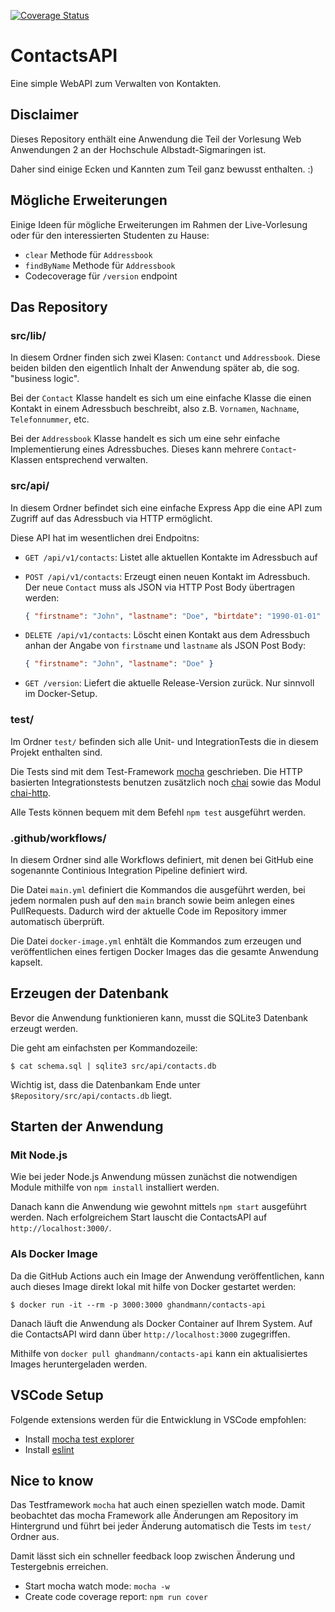 [![Coverage Status](https://coveralls.io/repos/github/ghandmann/ContactsAPI/badge.svg?branch=main)](https://coveralls.io/github/ghandmann/ContactsAPI?branch=main)
# ContactsAPI

Eine simple WebAPI zum Verwalten von Kontakten.

## Disclaimer

Dieses Repository enthält eine Anwendung die Teil der Vorlesung Web Anwendungen 2 an der Hochschule Albstadt-Sigmaringen ist.

Daher sind einige Ecken und Kannten zum Teil ganz bewusst enthalten. :)

## Mögliche Erweiterungen
Einige Ideen für mögliche Erweiterungen im Rahmen der Live-Vorlesung oder für den interessierten Studenten zu Hause:

* `clear` Methode für `Addressbook`
* `findByName` Methode für `Addressbook`
* Codecoverage für `/version` endpoint

## Das Repository

### src/lib/

In diesem Ordner finden sich zwei Klasen: `Contanct` und `Addressbook`. Diese beiden bilden den eigentlich Inhalt der Anwendung später ab, die sog. "business logic".

Bei der `Contact` Klasse handelt es sich um eine einfache Klasse die einen Kontakt in einem Adressbuch beschreibt, also z.B. `Vornamen`, `Nachname`, `Telefonnummer`, etc.

Bei der `Addressbook` Klasse handelt es sich um eine sehr einfache Implementierung eines Adressbuches. Dieses kann mehrere `Contact`-Klassen entsprechend verwalten.

### src/api/

In diesem Ordner befindet sich eine einfache Express App die eine API zum Zugriff auf das Adressbuch via HTTP ermöglicht.

Diese API hat im wesentlichen drei Endpoitns:

* `GET /api/v1/contacts`: Listet alle aktuellen Kontakte im Adressbuch auf
* `POST /api/v1/contacts`: Erzeugt einen neuen Kontakt im Adressbuch. Der neue `Contact` muss als JSON via HTTP Post Body übertragen werden:
   ```json
   { "firstname": "John", "lastname": "Doe", "birtdate": "1990-01-01" }
   ```
* `DELETE /api/v1/contacts`: Löscht einen Kontakt aus dem Adressbuch anhan der Angabe von `firstname` und `lastname` als JSON Post Body:
   ```json
   { "firstname": "John", "lastname": "Doe" }
   ```

* `GET /version`: Liefert die aktuelle Release-Version zurück. Nur sinnvoll im Docker-Setup.

### test/

Im Ordner `test/` befinden sich alle Unit- und IntegrationTests die in diesem Projekt enthalten sind.

Die Tests sind mit dem Test-Framework [mocha](https://mochajs.org) geschrieben. Die HTTP basierten Integrationstests benutzen zusätzlich noch [chai](https://www.chaijs.com) sowie das Modul [chai-http](https://www.npmjs.com/package/chai-http).

Alle Tests können bequem mit dem Befehl `npm test` ausgeführt werden.

### .github/workflows/

In diesem Ordner sind alle Workflows definiert, mit denen bei GitHub eine sogenannte Continious Integration Pipeline definiert wird.

Die Datei `main.yml` definiert die Kommandos die ausgeführt werden, bei jedem normalen push auf den `main` branch sowie beim anlegen eines PullRequests. Dadurch wird der aktuelle Code im Repository immer automatisch überprüft.

Die Datei `docker-image.yml` enhtält die Kommandos zum erzeugen und veröffentlichen eines fertigen Docker Images das die gesamte Anwendung kapselt.

## Erzeugen der Datenbank

Bevor die Anwendung funktionieren kann, musst die SQLite3 Datenbank erzeugt werden.

Die geht am einfachsten per Kommandozeile:

```
$ cat schema.sql | sqlite3 src/api/contacts.db
```

Wichtig ist, dass die Datenbankam Ende unter `$Repository/src/api/contacts.db` liegt.

## Starten der Anwendung

### Mit Node.js

Wie bei jeder Node.js Anwendung müssen zunächst die notwendigen Module mithilfe von `npm install` installiert werden.

Danach kann die Anwendung wie gewohnt mittels `npm start` ausgeführt werden. Nach erfolgreichem Start lauscht die ContactsAPI auf `http://localhost:3000/`.

### Als Docker Image

Da die GitHub Actions auch ein Image der Anwendung veröffentlichen, kann auch dieses Image direkt lokal mit hilfe von Docker gestartet werden:

```
$ docker run -it --rm -p 3000:3000 ghandmann/contacts-api
```

Danach läuft die Anwendung als Docker Container auf Ihrem System. Auf die ContactsAPI wird dann über `http://localhost:3000` zugegriffen.

Mithilfe von `docker pull ghandmann/contacts-api` kann ein aktualisiertes Images heruntergeladen werden.
## VSCode Setup

Folgende extensions werden für die Entwicklung in VSCode empfohlen:

* Install [mocha test explorer](https://marketplace.visualstudio.com/items?itemName=hbenl.vscode-mocha-test-adapter)
* Install [eslint](https://marketplace.visualstudio.com/items?itemName=dbaeumer.vscode-eslint)

## Nice to know
Das Testframework `mocha` hat auch einen speziellen watch mode. Damit beobachtet das mocha Framework alle Änderungen am Repository im Hintergrund und führt bei jeder Änderung automatisch die Tests im `test/` Ordner aus.

Damit lässt sich ein schneller feedback loop zwischen Änderung und Testergebnis erreichen.

* Start mocha watch mode: `mocha -w`
* Create code coverage report: `npm run cover`
